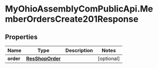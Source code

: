 # MyOhioAssemblyComPublicApi.MemberOrdersCreate201Response

## Properties

Name | Type | Description | Notes
------------ | ------------- | ------------- | -------------
**order** | [**ResShopOrder**](ResShopOrder.md) |  | [optional] 


